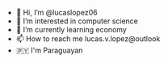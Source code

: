 - 👋 Hi, I’m @lucaslopez06
- 👀 I’m interested in computer science
- 🌱 I’m currently learning economy
- 📫 How to reach me lucas.v.lopez@outlook
- 🇵🇾 I'm Paraguayan
<!---
lucaslopez06/lucaslopez06 is a ✨ special ✨ repository because its `README.md` (this file) appears on your GitHub profile.
You can click the Preview link to take a look at your changes.
--->
